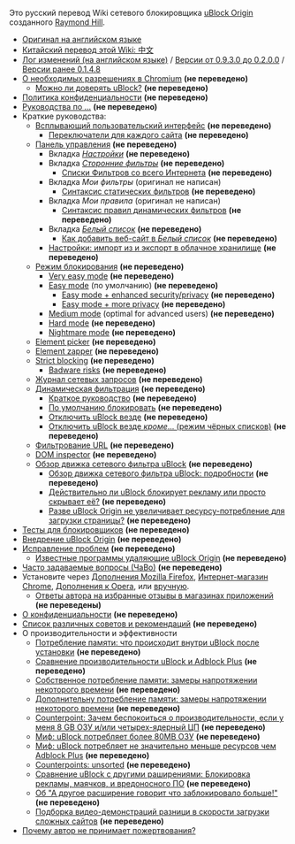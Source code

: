 Это русский перевод Wiki сетевого блокировщика [uBlock Origin](https://github.com/gorhill/uBlock/) созданного [Raymond Hill](https://github.com/gorhill).
- [Оригинал на английском языке](https://github.com/gorhill/uBlock/wiki) 
- [Китайский перевод этой Wiki: 中文](https://github.com/fang5566/uBlock/wiki/Home)
- [Лог изменений (на английском языке)](https://github.com/gorhill/uBlock/releases) / [Версии от 0.9.3.0 до 0.2.0.0](https://github.com/chrisaljoudi/uBlock/releases) / [Версии ранее 0.1.4.8](https://github.com/gorhill/uBlock/wiki/Change-log)
- [О необходимых разрешениях в Chromium](./About-the-required-permissions.md) **(не переведено)**
    - [Можно ли доверять uBlock?](./Can-you-trust-uBlock%3F.md) **(не переведено)**
- [Политика конфиденциальности](./Privacy-policy.md) **(не переведено)**
- [Руководства по ...](./How-to-....md) **(не переведено)**
- Краткие руководства:
    - [Всплывающий пользовательский интерфейс](./Quick-guide:-popup-user-interface.md) **(не переведено)**
        - [Переключатели для каждого сайта](./Per-site-switches.md) **(не переведено)**
    - [Панель управления](./Dashboard.md) **(не переведено)**
        - Вкладка [_Настройки_](./Dashboard:-Settings.md) **(не переведено)**
        - Вкладка [_Сторонние фильтры_](./Dashboard:-3rd-party-filters.md) **(не переведено)**
            - [Списки Фильтров со всего Интернета](./Filter-lists-from-around-the-web.md) **(не переведено)**
        - Вкладка _Мои фильтры_ (оригинал не написан)
            - [Синтаксис статических фильтров](./Static-filter-syntax.md) **(не переведено)**
        - Вкладка _Мои правила_ (оригинал не написан)
            - [Синтаксис правил динамических фильтров](./Dynamic-filtering:-rule-syntax.md) **(не переведено)**
        - Вкладка [_Белый список_](./Dashboard:-Whitelist.md) **(не переведено)**
            - [Как добавить веб-сайт в _Белый список_](./How-to-whitelist-a-web-site.md) **(не переведено)**
        - [Настройки: импорт из и экспорт в облачное хранилище](./Cloud-storage.md) **(не переведено)**
    - [Режим блокирования](./Blocking-mode.md) **(не переведено)**
        - [Very easy mode](./Blocking-mode:-very-easy-mode.md) **(не переведено)**
        - [Easy mode](./Blocking-mode:-easy-mode.md) (по умолчанию) **(не переведено)**
            - [Easy mode + enhanced security/privacy](./Dynamic-filtering:-Benefits-of-blocking-3rd-party-iframe-tags.md) **(не переведено)**
            - [Easy mode + more privacy](./Dynamic-filtering:-to-easily-reduce-privacy-exposure.md) **(не переведено)**
        - [Medium mode](./Blocking-mode:-medium-mode.md) (optimal for advanced users) **(не переведено)**
        - [Hard mode](./Blocking-mode:-hard-mode.md) **(не переведено)**
        - [Nightmare mode](./Blocking-mode:-nightmare-mode.md) **(не переведено)**
    - [Element picker](./Element-picker.md) **(не переведено)**
    - [Element zapper](./Element-zapper.md) **(не переведено)**
    - [Strict blocking](./Strict-blocking.md) **(не переведено)**
        - [Badware risks](./Badware-risks.md) **(не переведено)**
    - [Журнал сетевых запросов](./The-logger.md) **(не переведено)**
    - [Динамическая фильтрация](./Dynamic-filtering.md) **(не переведено)**
        - [Краткое руководство](./Dynamic-filtering:-quick-guide.md) **(не переведено)**
        - [По умолчанию блокировать](./Dynamic-filtering:-default-deny.md) **(не переведено)**
        - [Отключить uBlock везде](./Dynamic-filtering:-turn-off-uBlock-everywhere.md) **(не переведено)**
        - [Отключить uBlock везде _кроме_... (режим чёрных списков)](./Dynamic-filtering:-turn-off-uBlock-everywhere-except.md) **(не переведено)**
    - [Фильтрование URL](./Dynamic-URL-filtering.md) **(не переведено)**
    - [DOM inspector](./DOM-inspector.md) **(не переведено)**
    - [Обзор движка сетевого фильтра uBlock](./Overview-of-uBlock's-network-filtering-engine.md) **(не переведено)**
        - [Обзор движка сетевого фильтра uBlock: подробности](./Overview-of-uBlock's-network-filtering-engine:-details.md) **(не переведено)**
        - [Действительно ли uBlock блокирует рекламу или просто скрывает её?](./Does-uBlock-block-ads-or-just-hide-them%3F.md) **(не переведено)**
        - [Разве uBlock Origin не увеличивает ресурсу-потребление для загрузки страницы?](./Doesn't-uBlock-Origin-add-overhead-to-page-load%3F.md) **(не переведено)**
- [Тесты для блокировщиков](./Tools.md) **(не переведено)**
- [Внедрение uBlock Origin](./Deploying-uBlock-Origin.md) **(не переведено)**
- [Исправление проблем](./Troubleshooting.md) **(не переведено)**
    - [Известные программы удаляющие uBlock Origin](./Software-known-to-have-uninstalled-uBlock-Origin.md) **(не переведено)**
- [Часто задаваемые вопросы (ЧаВо)](./FAQ.md)  **(не переведено)**
- Установите через [Дополнения Mozilla Firefox](https://addons.mozilla.org/firefox/addon/ublock-origin/), [Интернет-магазин Chrome](https://chrome.google.com/webstore/detail/ublock-origin/cjpalhdlnbpafiamejdnhcphjbkeiagm), [Дополнения к Opera](https://addons.opera.com/en-gb/extensions/details/ublock/), или [вручную](https://github.com/gorhill/uBlock/tree/master/dist#install).
    - [Ответы автора на избранные отзывы в магазинах приложений](./My-answers-to-web-store-reviews-where-appropriate.md) **(не переведены)**
- [О конфиденциальности](./Privacy-stuff.md) **(не переведено)**
- [Список различных советов и рекомендаций](./Tips-and-tricks-waterfall.md) **(не переведено)**
- О производительности и эффективности
    - [Потребление памяти: что происходит внутри uBlock после установки](./Memory-footprint:-what-happens-inside-uBlock-after-installation.md) **(не переведено)**
    - [Сравнение производительности uBlock и Adblock Plus](./uBlock-vs.-ABP:-efficiency-compared.md) **(не переведено)**
    - [Собственное потребление памяти: замеры напротяжении некоторого времени](./Own-memory-usage:-benchmarks-over-time.md) **(не переведено)**
    - [Дополнительну потребление памяти: замеры напротяжении некоторого времени](./Contributed-memory-usage:-benchmarks-over-time.md) **(не переведено)**
    - [Counterpoint: Зачем беспокоиться о производительности, если у меня 8 GB ОЗУ и/или четырех-ядерный ЦП](./Who-cares-about-efficiency,-I-have-8-GB-and%7Cor-a-quad-core-CPU.md) **(не переведено)**
    - [Миф: uBlock потребляет более 80MB ОЗУ](./Myth:-uBlock-consumes-over-80MB.md) **(не переведено)**
    - [Миф: uBlock потребляет не значительно меньше ресурсов чем Adblock Plus](./Myth:-uBlock-is-just-slightly-less-resource-intensive-than-Adblock-Plus.md) **(не переведено)**
    - [Counterpoints: unsorted](./Counterarguments.md) **(не переведено)**
    - [Сравнение uBlock с другими раширениями: Блокировка рекламы, маячков, и вредоносного ПО](./uBlock-and-others:-Blocking-ads,-trackers,-malwares.md) **(не переведено)**
    - [Об "А другое расширение говорит что заблокировало больше!"](./About-%22This-other-extension-reports-more-stuff-blocked!%22.md) **(не переведено)**
    - [Подборка видео-демонстраций разници в скорости загрузки сложных сайтов](./Various-videos-showing-side-by-side-comparison-of-the-load-speed-of-complex-sites.md) **(не переведено)**
- [Почему автор не принимает пожертвования?](./Why-don't-you-accept-donations%3F.md)
